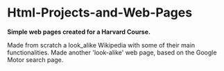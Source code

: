 # Html-Projects-and-Web-Pages

**Simple web pages created for a Harvard Course.**

Made from scratch a look_alike Wikipedia with some of their main functionalities.
Made another 'look-alike' web page, based on the Google Motor search page.
